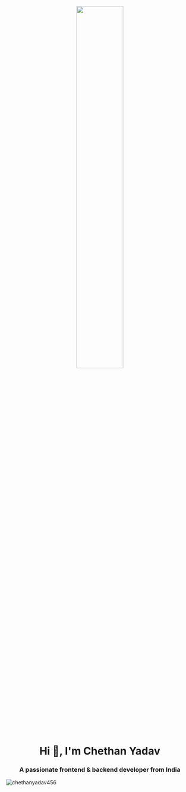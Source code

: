 <div align="center">
<img src="https://rishavanand.github.io/static/images/greetings.gif" align="center" style="width: 50%" />
</div>  
<h1 align="center">Hi 👋, I'm Chethan Yadav</h1>
<h3 align="center">A passionate frontend & backend developer from India</h3>


<p><img align="center" src="https://github-readme-streak-stats.herokuapp.com/?user=chethanyadav456&" alt="chethanyadav456" /></p>
